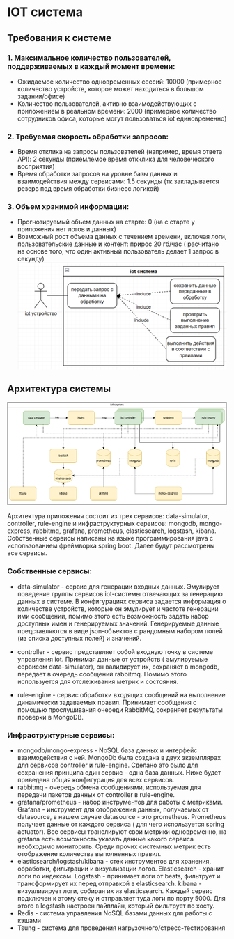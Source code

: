 # IOT система

## Требования к системе

### 1. Максимальное количество пользователей, поддерживаемых в каждый момент времени:

- Ожидаемое количество одновременных сессий: 10000 (примерное количество устройств, которое может находиться в большом
  задании/офисе)
- Количество пользователей, активно взаимодействующих с приложением в реальном времени: 2000 (примерное количество
  сотрудников офиса, которые могут пользоваться iot единовременно)

### 2. Требуемая скорость обработки запросов:

- Время отклика на запросы пользователей (например, время ответа API): 2 секунды (приемлемое время откклика для
  человеческого восприятия)
- Время обработки запросов на уровне базы данных и взаимодействия между сервисами: 1.5 секунды (тк закладывается резерв
  под время обработки бизнесс логикой)

### 3. Объем хранимой информации:

- Прогнозируемый объем данных на старте: 0 (на с старте у приложения нет логов и данных)
- Возможный рост объема данных с течением времени, включая логи, пользовательские данные и контент: прирос 20 гб/час (
  расчитано на основе того, что один активный пользователь делает 1 запрос в секунду)
  ![img.png](img.png)

## Архитектура системы

![img_3.png](img_3.png)

Архитектура приложения состоит из трех сервисов: data-simulator, controller, rule-engine и инфраструктурных сервисов:
mongodb, mongo-express, rabbitmq, grafana, prometheus, elasticsearch, logstash, kibana. Собственные сервисы написаны на
языке программирования java с использованием фреймворка spring boot. Далее будут рассмотрены все сервисы.

### Собственные сервисы:

- data-simulator - сервис для генерации входных данных. Эмулирует поведение группы сервисов iot-системы отвечающих за
  генерацию данных в системе. В конфигурациях сервиса задается информация о количестве устройств, которые он эмулирует и
  частоте генерации ими сообщений, помимо этого есть возможность задать набор доступных имен и генерируемых значений.
  Генерируемые данные представляются в виде json-объектов с рандомным набором полей (из списка доступных полей) и
  значений.
- controller - сервис представляет собой входную точку в системе управления iot. Принимая данные от устройств (
  эмулируемые сервисом data-simulator), он валидирует их, сохраняет в mongodb, передает в очередь сообщений rabbitmq.
  Помимо этого
  используется для отслеживания метрик и состояния.

- rule-engine - сервис обработки входящих сообщений на выполнение динамически задаваемых правил. Принимает сообщения с
  помощью прослушивания очереди RabbitMQ, сохраняет результаты проверки в MongoDB.

### Инфраструктурные сервисы:

- mongodb/mongo-express - NoSQL база данных и интерфейс взаимодействия с ней. MongoDb была создана в двух экземплярах
  для сервисов controller и rule-engine. Сделано это было для сохранения принципа один сервис - одна база данных. Ниже
  будет приведена общая конфигурация для всех сервисов.
- rabbitmq - очередь обмена сообщениями, используемая для передачи пакетов данных от controller в rule-engine.
- grafana/prometheus - набор инструментов для работы с метриками. Grafana - инструмент для отображения данных,
  получаемых от datasource, в нашем случае datasource - это prometheus. Prometheus получает данные от каждого сервиса (
  для чего используется spring actuator). Все сервисы транслируют свои метрики одновременно, на grafana есть возможность
  указать данные какого сервиса необходимо мониторить. Среди прочих системных метрик есть отображение количества
  выполненных правил.
- elasticsearch/logstash/kibana - стек инструментов для хранения, обработки, фильтрации и визуализации логов.
  Elasticsearch - хранит логи по индексам. Logstash - принимает логи от beats, фильтрует и трансформирует их перед
  отправкой в elasticsearch. kibana - визуализирует логи, собирая их из elasticsearch. Каждый сервис подключен к этому
  стеку и отправляет туда логи по порту 5000. Для этого в logstash настроен пайплайн, который фильтрует по хосту.
- Redis - система управления NoSQL базами данных для работы с кэшами
- Tsung - система для проведения нагрузочного/стресс-тестирования 
